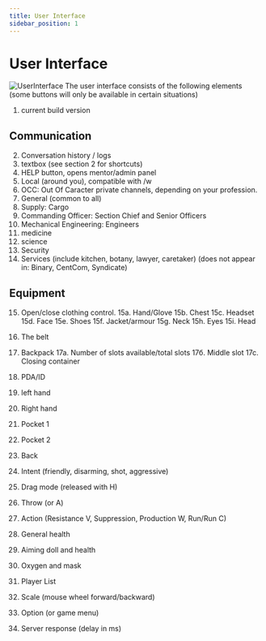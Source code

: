 ```yaml
---
title: User Interface
sidebar_position: 1
---
```


# User Interface
![UserInterface](https://i.imgur.com/H4nqllh.png)
 The user interface consists of the following elements
 (some buttons will only be available in certain situations)

 1. current build version

## Communication

2. Conversation history / logs
3. textbox (see section 2 for shortcuts)
4. HELP button, opens mentor/admin panel
5. Local (around you), compatible with /w
6. OCC: Out Of Caracter private channels, depending on your profession.
7. General (common to all)
8. Supply: Cargo
9. Commanding Officer: Section Chief and Senior Officers
10. Mechanical Engineering: Engineers
11. medicine
12. science
13. Security
14. Services (include kitchen, botany, lawyer, caretaker)
    (does not appear in: Binary, CentCom, Syndicate)

## Equipment ###

15. Open/close clothing control.
         15a. Hand/Glove
         15b. Chest
         15c. Headset
         15d. Face
         15e. Shoes
         15f. Jacket/armour
         15g. Neck
         15h. Eyes
         15i. Head

 16. The belt
 17. Backpack
         17a. Number of slots available/total slots
         17б. Middle slot
         17c. Closing container
 18. PDA/ID
 19. left hand
 20. Right hand
 21. Pocket 1
 22. Pocket 2
 23. Back
 24. Intent (friendly, disarming, shot, aggressive)
 25. Drag mode (released with H)
 26. Throw (or A)
 27. Action (Resistance V, Suppression, Production W, Run/Run C)
 28. General health
 29. Aiming doll and health
 30. Oxygen and mask
 31. Player List
 32. Scale (mouse wheel forward/backward)
 33. Option (or game menu)
 34. Server response (delay in ms)
